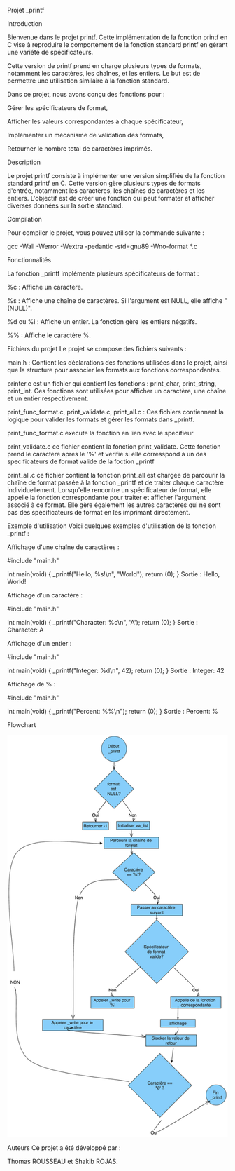Projet _printf

Introduction

Bienvenue dans le projet printf. Cette implémentation de la fonction printf en C vise à reproduire le comportement de la fonction standard printf en gérant une variété de spécificateurs.

Cette version de printf prend en charge plusieurs types de formats, notamment les caractères, les chaînes, et les entiers. Le but est de permettre une utilisation similaire à la fonction standard.

Dans ce projet, nous avons conçu des fonctions pour :

Gérer les spécificateurs de format,

Afficher les valeurs correspondantes à chaque spécificateur,

Implémenter un mécanisme de validation des formats,

Retourner le nombre total de caractères imprimés.

Description

Le projet printf consiste à implémenter une version simplifiée de la fonction standard printf en C. Cette version gère plusieurs types de formats d'entrée, notamment les caractères, les chaînes de caractères et les entiers. L'objectif est de créer une fonction qui peut formater et afficher diverses données sur la sortie standard.

Compilation

Pour compiler le projet, vous pouvez utiliser la commande suivante :

gcc -Wall -Werror -Wextra -pedantic -std=gnu89 -Wno-format *.c

Fonctionnalités

La fonction _printf implémente plusieurs spécificateurs de format :

%c : Affiche un caractère.

%s : Affiche une chaîne de caractères. Si l'argument est NULL, elle affiche "(NULL)".

%d ou %i : Affiche un entier. La fonction gère les entiers négatifs.

%% : Affiche le caractère %.

Fichiers du projet
Le projet se compose des fichiers suivants :

main.h : Contient les déclarations des fonctions utilisées dans le projet, ainsi que la structure pour associer les formats aux fonctions correspondantes.

printer.c est un fichier qui contient les fonctions : print_char, print_string, print_int.
Ces fonctions sont utilisées pour afficher un caractère, une chaîne et un entier respectivement.

print_func_format.c, print_validate.c, print_all.c : Ces fichiers contiennent la logique pour valider les formats et gérer les formats dans _printf.

print_func_format.c
execute la fonction en lien avec le specifieur

print_validate.c
ce fichier contient la fonction print_validate. Cette fonction prend le caractere apres le '%' et verifie si elle corresspond à un des specificateurs de format valide de la foction _printf

print_all.c
ce fichier contient la fonction print_all est chargée de parcourir la chaîne de format passée à la fonction _printf et de traiter chaque caractère individuellement. Lorsqu'elle rencontre un spécificateur de format, elle appelle la fonction correspondante pour traiter et afficher l'argument associé à ce format. Elle gère également les autres caractères qui ne sont pas des spécificateurs de format en les imprimant directement.

Exemple d'utilisation
Voici quelques exemples d'utilisation de la fonction _printf :

Affichage d'une chaîne de caractères :

#include "main.h"

int main(void)
{
    _printf("Hello, %s!\n", "World");
    return (0);
}
Sortie : Hello, World!

Affichage d'un caractère :

#include "main.h"

int main(void)
{
    _printf("Character: %c\n", 'A');
    return (0);
}
Sortie : Character: A

Affichage d'un entier :

#include "main.h"

int main(void)
{
    _printf("Integer: %d\n", 42);
    return (0);
}
Sortie : Integer: 42

Affichage de % :

#include "main.h"

int main(void)
{
    _printf("Percent: %%\n");
    return (0);
}
Sortie : Percent: %

Flowchart

![Flowchart](images\Flowchart_printf.png)


Auteurs
Ce projet a été développé par :

Thomas ROUSSEAU et Shakib ROJAS.
